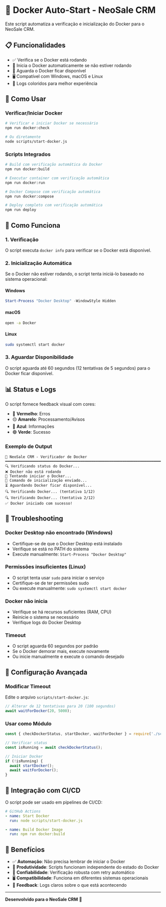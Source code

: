# 🐳 Docker Auto-Start - NeoSale CRM

Este script automatiza a verificação e inicialização do Docker para o NeoSale CRM.

## 📋 Funcionalidades

- ✅ Verifica se o Docker está rodando
- 🚀 Inicia o Docker automaticamente se não estiver rodando
- 🔄 Aguarda o Docker ficar disponível
- 🖥️ Compatível com Windows, macOS e Linux
- 📝 Logs coloridos para melhor experiência

## 🚀 Como Usar

### Verificar/Iniciar Docker
```bash
# Verificar e iniciar Docker se necessário
npm run docker:check

# Ou diretamente
node scripts/start-docker.js
```

### Scripts Integrados
```bash
# Build com verificação automática do Docker
npm run docker:build

# Executar container com verificação automática
npm run docker:run

# Docker Compose com verificação automática
npm run docker:compose

# Deploy completo com verificação automática
npm run deploy
```

## 🔧 Como Funciona

### 1. Verificação
O script executa `docker info` para verificar se o Docker está disponível.

### 2. Inicialização Automática
Se o Docker não estiver rodando, o script tenta iniciá-lo baseado no sistema operacional:

#### Windows
```powershell
Start-Process "Docker Desktop" -WindowStyle Hidden
```

#### macOS
```bash
open -a Docker
```

#### Linux
```bash
sudo systemctl start docker
```

### 3. Aguardar Disponibilidade
O script aguarda até 60 segundos (12 tentativas de 5 segundos) para o Docker ficar disponível.

## 📊 Status e Logs

O script fornece feedback visual com cores:
- 🔴 **Vermelho**: Erros
- 🟡 **Amarelo**: Processamento/Avisos
- 🔵 **Azul**: Informações
- 🟢 **Verde**: Sucesso

### Exemplo de Output
```
🚀 NeoSale CRM - Verificador de Docker
━━━━━━━━━━━━━━━━━━━━━━━━━━━━━━━━━━━━━━━━━━━━━━━━━━━━━━━━━━━━━━━━━━━━━━━━━━━━━━
🔍 Verificando status do Docker...
❌ Docker não está rodando
🐳 Tentando iniciar o Docker...
🔄 Comando de inicialização enviado...
⏳ Aguardando Docker ficar disponível...
🔍 Verificando Docker... (tentativa 1/12)
🔍 Verificando Docker... (tentativa 2/12)
✅ Docker iniciado com sucesso!
```

## 🚨 Troubleshooting

### Docker Desktop não encontrado (Windows)
- Certifique-se de que o Docker Desktop está instalado
- Verifique se está no PATH do sistema
- Execute manualmente: `Start-Process "Docker Desktop"`

### Permissões insuficientes (Linux)
- O script tenta usar `sudo` para iniciar o serviço
- Certifique-se de ter permissões sudo
- Ou execute manualmente: `sudo systemctl start docker`

### Docker não inicia
- Verifique se há recursos suficientes (RAM, CPU)
- Reinicie o sistema se necessário
- Verifique logs do Docker Desktop

### Timeout
- O script aguarda 60 segundos por padrão
- Se o Docker demorar mais, execute novamente
- Ou inicie manualmente e execute o comando desejado

## 🔧 Configuração Avançada

### Modificar Timeout
Edite o arquivo `scripts/start-docker.js`:
```javascript
// Alterar de 12 tentativas para 20 (100 segundos)
await waitForDocker(20, 5000);
```

### Usar como Módulo
```javascript
const { checkDockerStatus, startDocker, waitForDocker } = require('./scripts/start-docker.js');

// Verificar status
const isRunning = await checkDockerStatus();

// Iniciar Docker
if (!isRunning) {
  await startDocker();
  await waitForDocker();
}
```

## 📝 Integração com CI/CD

O script pode ser usado em pipelines de CI/CD:

```yaml
# GitHub Actions
- name: Start Docker
  run: node scripts/start-docker.js

- name: Build Docker Image
  run: npm run docker:build
```

## 🎯 Benefícios

- ✅ **Automação**: Não precisa lembrar de iniciar o Docker
- 🚀 **Produtividade**: Scripts funcionam independente do estado do Docker
- 🔄 **Confiabilidade**: Verificação robusta com retry automático
- 🖥️ **Compatibilidade**: Funciona em diferentes sistemas operacionais
- 📝 **Feedback**: Logs claros sobre o que está acontecendo

---

**Desenvolvido para o NeoSale CRM** 🚀
